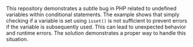 This repository demonstrates a subtle bug in PHP related to undefined variables within conditional statements.  The example shows that simply checking if a variable is set using `isset()` is not sufficient to prevent errors if the variable is subsequently used. This can lead to unexpected behavior and runtime errors. The solution demonstrates a proper way to handle this situation.